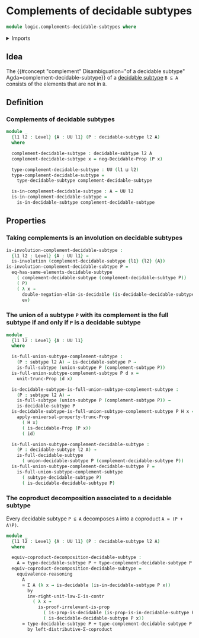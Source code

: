 # Complements of decidable subtypes

```agda
module logic.complements-decidable-subtypes where
```

<details><summary>Imports</summary>

```agda
open import foundation.complements-subtypes
open import foundation.coproduct-types
open import foundation.decidable-propositions
open import foundation.decidable-subtypes
open import foundation.decidable-types
open import foundation.dependent-pair-types
open import foundation.evaluation-functions
open import foundation.full-subtypes
open import foundation.involutions
open import foundation.propositional-truncations
open import foundation.propositions
open import foundation.type-arithmetic-coproduct-types
open import foundation.type-arithmetic-dependent-pair-types
open import foundation.unions-subtypes
open import foundation.universe-levels

open import foundation-core.equivalences
open import foundation-core.function-types
open import foundation-core.subtypes
```

</details>

## Idea

The
{{#concept "complement" Disambiguation="of a decidable subtype" Agda=complement-decidable-subtype}}
of a [decidable subtype](foundation.decidable-subtypes.md) `B ⊆ A` consists of
the elements that are not in `B`.

## Definition

### Complements of decidable subtypes

```agda
module _
  {l1 l2 : Level} {A : UU l1} (P : decidable-subtype l2 A)
  where

  complement-decidable-subtype : decidable-subtype l2 A
  complement-decidable-subtype x = neg-Decidable-Prop (P x)

  type-complement-decidable-subtype : UU (l1 ⊔ l2)
  type-complement-decidable-subtype =
    type-decidable-subtype complement-decidable-subtype

  is-in-complement-decidable-subtype : A → UU l2
  is-in-complement-decidable-subtype =
    is-in-decidable-subtype complement-decidable-subtype
```

## Properties

### Taking complements is an involution on decidable subtypes

```agda
is-involution-complement-decidable-subtype :
  {l1 l2 : Level} {A : UU l1} →
  is-involution (complement-decidable-subtype {l1} {l2} {A})
is-involution-complement-decidable-subtype P =
  eq-has-same-elements-decidable-subtype
    ( complement-decidable-subtype (complement-decidable-subtype P))
    ( P)
    ( λ x →
      double-negation-elim-is-decidable (is-decidable-decidable-subtype P x) ,
      ev)
```

### The union of a subtype `P` with its complement is the full subtype if and only if `P` is a decidable subtype

```agda
module _
  {l1 l2 : Level} {A : UU l1}
  where

  is-full-union-subtype-complement-subtype :
    (P : subtype l2 A) → is-decidable-subtype P →
    is-full-subtype (union-subtype P (complement-subtype P))
  is-full-union-subtype-complement-subtype P d x =
    unit-trunc-Prop (d x)

  is-decidable-subtype-is-full-union-subtype-complement-subtype :
    (P : subtype l2 A) →
    is-full-subtype (union-subtype P (complement-subtype P)) →
    is-decidable-subtype P
  is-decidable-subtype-is-full-union-subtype-complement-subtype P H x =
    apply-universal-property-trunc-Prop
      ( H x)
      ( is-decidable-Prop (P x))
      ( id)

  is-full-union-subtype-complement-decidable-subtype :
    (P : decidable-subtype l2 A) →
    is-full-decidable-subtype
      ( union-decidable-subtype P (complement-decidable-subtype P))
  is-full-union-subtype-complement-decidable-subtype P =
    is-full-union-subtype-complement-subtype
      ( subtype-decidable-subtype P)
      ( is-decidable-decidable-subtype P)
```

### The coproduct decomposition associated to a decidable subtype

Every decidable subtype `P ⊆ A` decomposes `A` into a coproduct `A ≃ (P + A∖P)`.

```agda
module _
  {l1 l2 : Level} {A : UU l1} (P : decidable-subtype l2 A)
  where

  equiv-coproduct-decomposition-decidable-subtype :
    A ≃ type-decidable-subtype P + type-complement-decidable-subtype P
  equiv-coproduct-decomposition-decidable-subtype =
    equivalence-reasoning
      A
      ≃ Σ A (λ x → is-decidable (is-in-decidable-subtype P x))
        by
        inv-right-unit-law-Σ-is-contr
          ( λ x →
            is-proof-irrelevant-is-prop
              ( is-prop-is-decidable (is-prop-is-in-decidable-subtype P x))
              ( is-decidable-decidable-subtype P x))
      ≃ type-decidable-subtype P + type-complement-decidable-subtype P
        by left-distributive-Σ-coproduct
```
